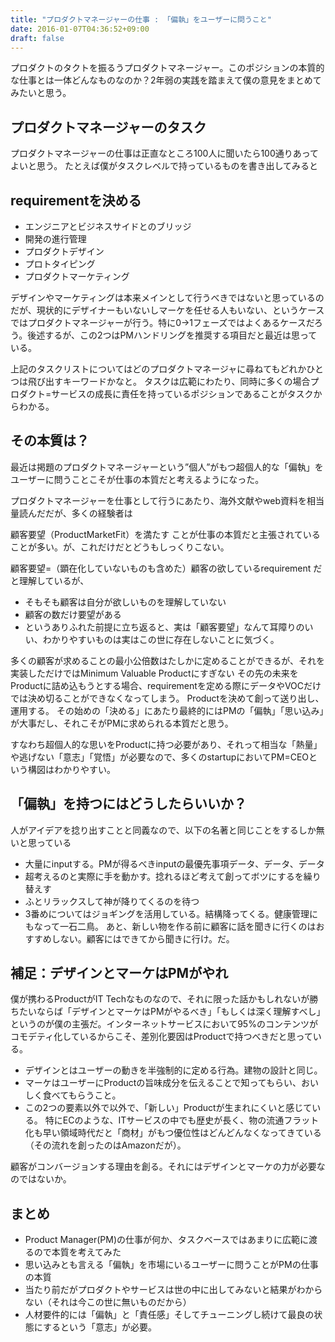 ```yaml
---
title: "プロダクトマネージャーの仕事 : 「偏執」をユーザーに問うこと"
date: 2016-01-07T04:36:52+09:00
draft: false
---
```


プロダクトのタクトを振るうプロダクトマネージャー。このポジションの本質的な仕事とは一体どんなものなのか？2年弱の実践を踏まえて僕の意見をまとめてみたいと思う。

## プロダクトマネージャーのタスク
プロダクトマネージャーの仕事は正直なところ100人に聞いたら100通りあってよいと思う。 たとえば僕がタスクレベルで持っているものを書き出してみると

## requirementを決める
- エンジニアとビジネスサイドとのブリッジ
- 開発の進行管理
- プロダクトデザイン
- プロトタイピング
- プロダクトマーケティング

デザインやマーケティングは本来メインとして行うべきではないと思っているのだが、現状的にデザイナーもいないしマーケを任せる人もいない、というケースではプロダクトマネージャーが行う。特に0→1フェーズではよくあるケースだろう。後述するが、この2つはPMハンドリングを推奨する項目だと最近は思っている。

上記のタスクリストについてはどのプロダクトマネージャに尋ねてもどれかひとつは飛び出すキーワードかなと。 タスクは広範にわたり、同時に多くの場合プロダクト=サービスの成長に責任を持っているポジションであることがタスクからわかる。

## その本質は？
最近は掲題のプロダクトマネージャーという”個人”がもつ超個人的な「偏執」をユーザーに問うことこそが仕事の本質だと考えるようになった。

プロダクトマネージャーを仕事として行うにあたり、海外文献やweb資料を相当量読んだだが、多くの経験者は

顧客要望（ProductMarketFit）を満たす
ことが仕事の本質だと主張されていることが多い。が、これだけだとどうもしっくりこない。

顧客要望=（顕在化していないものも含めた）顧客の欲しているrequirement
だと理解しているが、

- そもそも顧客は自分が欲しいものを理解していない
- 顧客の数だけ要望がある
- というありふれた前提に立ち返ると、実は「顧客要望」なんて耳障りのいい、わかりやすいものは実はこの世に存在しないことに気づく。

多くの顧客が求めることの最小公倍数はたしかに定めることができるが、それを実装しただけではMinimum Valuable Productにすぎない
その先の未来をProductに詰め込もうとする場合、requirementを定める際にデータやVOCだけでは決め切ることができなくなってしまう。
Productを決めて創って送り出し、運用する。 その始めの「決める」にあたり最終的にはPMの「偏執」「思い込み」が大事だし、それこそがPMに求められる本質だと思う。

すなわち超個人的な思いをProductに持つ必要があり、それって相当な「熱量」や逃げない「意志」「覚悟」が必要なので、多くのstartupにおいてPM=CEOという構図はわかりやすい。

## 「偏執」を持つにはどうしたらいいか？
人がアイデアを捻り出すことと同義なので、以下の名著と同じことをするしか無いと思っている

- 大量にinputする。PMが得るべきinputの最優先事項データ、データ、データ
- 超考えるのと実際に手を動かす。捻れるほど考えて創ってボツにするを繰り替えす
- ふとリラックスして神が降りてくるのを待つ
- 3番めについてはジョギングを活用している。結構降ってくる。健康管理にもなって一石二鳥。 あと、新しい物を作る前に顧客に話を聞きに行くのはおすすめしない。顧客にはできてから聞きに行け。だ。

## 補足：デザインとマーケはPMがやれ
僕が携わるProductがIT Techなものなので、それに限った話かもしれないが勝ちたいならば「デザインとマーケはPMがやるべき」「もしくは深く理解すべし」というのが僕の主張だ。インターネットサービスにおいて95%のコンテンツがコモデティ化しているからこそ、差別化要因はProductで持つべきだと思っている。

- デザインとはユーザーの動きを半強制的に定める行為。建物の設計と同じ。
- マーケはユーザーにProductの旨味成分を伝えることで知ってもらい、おいしく食べてもらうこと。
- この2つの要素以外で以外で、「新しい」Productが生まれにくいと感じている。 特にECのような、ITサービスの中でも歴史が長く、物の流通フラット化も早い領域時代だと「商材」がもつ優位性はどんどんなくなってきている （その流れを創ったのはAmazonだが）。

顧客がコンバージョンする理由を創る。それにはデザインとマーケの力が必要なのではないか。

## まとめ
- Product Manager(PM)の仕事が何か、タスクベースではあまりに広範に渡るので本質を考えてみた
- 思い込みとも言える「偏執」を市場にいるユーザーに問うことがPMの仕事の本質
- 当たり前だがプロダクトやサービスは世の中に出してみないと結果がわからない（それは今この世に無いものだから）
- 人材要件的には「偏執」と「責任感」そしてチューニングし続けて最良の状態にするという「意志」が必要。
